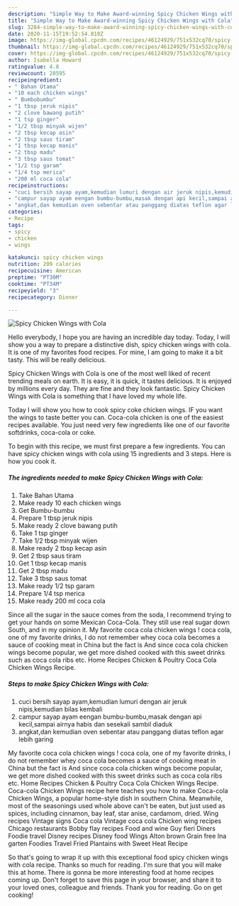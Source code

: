 ```yaml
---
description: "Simple Way to Make Award-winning Spicy Chicken Wings with Cola"
title: "Simple Way to Make Award-winning Spicy Chicken Wings with Cola"
slug: 3284-simple-way-to-make-award-winning-spicy-chicken-wings-with-cola
date: 2020-11-15T19:52:54.810Z
image: https://img-global.cpcdn.com/recipes/46124929/751x532cq70/spicy-chicken-wings-with-cola-recipe-main-photo.jpg
thumbnail: https://img-global.cpcdn.com/recipes/46124929/751x532cq70/spicy-chicken-wings-with-cola-recipe-main-photo.jpg
cover: https://img-global.cpcdn.com/recipes/46124929/751x532cq70/spicy-chicken-wings-with-cola-recipe-main-photo.jpg
author: Isabella Howard
ratingvalue: 4.8
reviewcount: 20595
recipeingredient:
- " Bahan Utama"
- "10 each chicken wings"
- " Bumbubumbu"
- "1 tbsp jeruk nipis"
- "2 clove bawang putih"
- "1 tsp ginger"
- "1/2 tbsp minyak wijen"
- "2 tbsp kecap asin"
- "2 tbsp saus tiram"
- "1 tbsp kecap manis"
- "2 tbsp madu"
- "3 tbsp saus tomat"
- "1/2 tsp garam"
- "1/4 tsp merica"
- "200 ml coca cola"
recipeinstructions:
- "cuci bersih sayap ayam,kemudian lumuri dengan air jeruk nipis,kemudian bilas kembali"
- "campur sayap ayam eengan bumbu-bumbu,masak dengan api kecil,sampai airnya habis dan sesekali sambil diaduk"
- "angkat,dan kemudian oven sebentar atau panggang diatas teflon agar lebih garing"
categories:
- Recipe
tags:
- spicy
- chicken
- wings

katakunci: spicy chicken wings 
nutrition: 209 calories
recipecuisine: American
preptime: "PT30M"
cooktime: "PT34M"
recipeyield: "3"
recipecategory: Dinner

---
```



![Spicy Chicken Wings with Cola](https://img-global.cpcdn.com/recipes/46124929/751x532cq70/spicy-chicken-wings-with-cola-recipe-main-photo.jpg)

Hello everybody, I hope you are having an incredible day today. Today, I will show you a way to prepare a distinctive dish, spicy chicken wings with cola. It is one of my favorites food recipes. For mine, I am going to make it a bit tasty. This will be really delicious.

Spicy Chicken Wings with Cola is one of the most well liked of recent trending meals on earth. It is easy, it is quick, it tastes delicious. It is enjoyed by millions every day. They are fine and they look fantastic. Spicy Chicken Wings with Cola is something that I have loved my whole life.

Today I will show you how to cook spicy coke chicken wings. IF you want the wings to taste better you can. Coca-cola chicken is one of the easiest recipes available. You just need very few ingredients like one of our favorite softdrinks, coca-cola or coke.


To begin with this recipe, we must first prepare a few ingredients. You can have spicy chicken wings with cola using 15 ingredients and 3 steps. Here is how you cook it.

<!--inarticleads1-->

##### The ingredients needed to make Spicy Chicken Wings with Cola:

1. Take  Bahan Utama
1. Make ready 10 each chicken wings
1. Get  Bumbu-bumbu
1. Prepare 1 tbsp jeruk nipis
1. Make ready 2 clove bawang putih
1. Take 1 tsp ginger
1. Take 1/2 tbsp minyak wijen
1. Make ready 2 tbsp kecap asin
1. Get 2 tbsp saus tiram
1. Get 1 tbsp kecap manis
1. Get 2 tbsp madu
1. Take 3 tbsp saus tomat
1. Make ready 1/2 tsp garam
1. Prepare 1/4 tsp merica
1. Make ready 200 ml coca cola


Since all the sugar in the sauce comes from the soda, I recommend trying to get your hands on some Mexican Coca-Cola. They still use real sugar down South, and in my opinion it. My favorite coca cola chicken wings ! coca cola, one of my favorite drinks, I do not remember whey coca cola becomes a sauce of cooking meat in China but the fact is And since coca cola chicken wings become popular, we get more dished cooked with this sweet drinks such as coca cola ribs etc. Home Recipes Chicken &amp; Poultry Coca Cola Chicken Wings Recipe. 

<!--inarticleads2-->

##### Steps to make Spicy Chicken Wings with Cola:

1. cuci bersih sayap ayam,kemudian lumuri dengan air jeruk nipis,kemudian bilas kembali
1. campur sayap ayam eengan bumbu-bumbu,masak dengan api kecil,sampai airnya habis dan sesekali sambil diaduk
1. angkat,dan kemudian oven sebentar atau panggang diatas teflon agar lebih garing


My favorite coca cola chicken wings ! coca cola, one of my favorite drinks, I do not remember whey coca cola becomes a sauce of cooking meat in China but the fact is And since coca cola chicken wings become popular, we get more dished cooked with this sweet drinks such as coca cola ribs etc. Home Recipes Chicken &amp; Poultry Coca Cola Chicken Wings Recipe. Coca-cola Chicken Wings recipe here teaches you how to make Coca-cola Chicken Wings, a popular home-style dish in southern China. Meanwhile, most of the seasonings used whole above can&#39;t be eaten, but just used as spices, including cinnamon, bay leaf, star anise, cardamom, dried. Wing recipes Vintage signs Coca cola Vintage coca cola Chicken wing recipes Chicago restaurants Bobby flay recipes Food and wine Guy fieri Diners Foodie travel Disney recipes Disney food Wings Alton brown Grain free Ina garten Foodies Travel Fried Plantains with Sweet Heat Recipe 

So that's going to wrap it up with this exceptional food spicy chicken wings with cola recipe. Thanks so much for reading. I'm sure that you will make this at home. There is gonna be more interesting food at home recipes coming up. Don't forget to save this page in your browser, and share it to your loved ones, colleague and friends. Thank you for reading. Go on get cooking!
